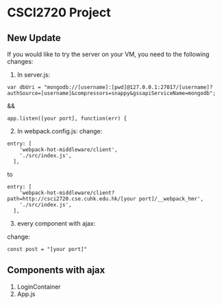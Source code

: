 # CSCI2720 Project
## New Update
If you would like to try the server on your VM, you need to the following changes:
1. In server.js:
```
var dbUri = "mongodb://[username]:[pwd]@127.0.0.1:27017/[username]?authSource=[username]&compressors=snappy&gssapiServiceName=mongodb";
```
&&
```
app.listen([your port], function(err) {
```

2. In webpack.config.js:
change:
```
entry: [
    'webpack-hot-middleware/client',
    './src/index.js',
  ],
```
to
```
entry: [
    'webpack-hot-middleware/client?path=http://csci2720.cse.cuhk.edu.hk/[your port]/__webpack_hmr',
    './src/index.js',
  ],
```
3. every component with ajax:

change:
```
const post = "[your port]"
```
## Components with ajax
1. LoginContainer
2. App.js
